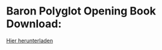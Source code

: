 # Baron Polyglot Opening Book Download:

[Hier herunterladen](https://www.chessprogramming.net/new-version-of-the-baron-v3-43-plus-the-barons-polyglot-opening-book/)
